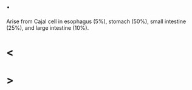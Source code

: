 # .

Arise from Cajal cell in esophagus (5%), stomach (50%), small intestine (25%), and large intestine (10%).

# <

# >
